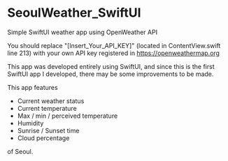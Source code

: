 # SeoulWeather_SwiftUI
Simple SwiftUI weather app using OpenWeather API

You should replace "[Insert_Your_API_KEY]" (located in ContentView.swift line 213) with your own API key registered in https://openweathermap.org

This app was developed entirely using SwiftUI, and since this is the first SwiftUI app I developed, there may be some improvements to be made.

This app features 
- Current weather status
- Current temperature
- Max / min / perceived temperature
- Humidity
- Sunrise / Sunset time
- Cloud percentage

of Seoul.
